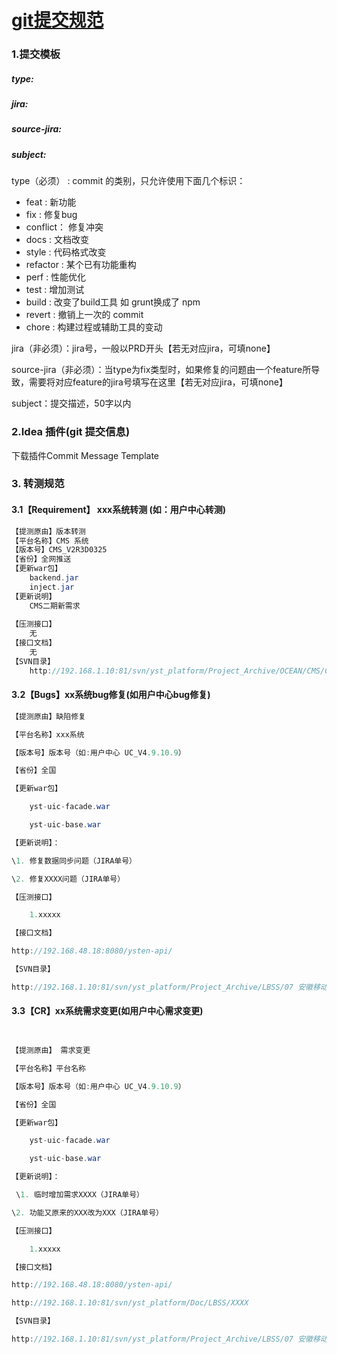 # [git提交规范](http://wiki.ysten.com:8080/pages/viewpage.action?pageId=52927571)





### 1.提交模板

##### type: 

##### jira:

##### source-jira: 

##### subject:



type（必须） : commit 的类别，只允许使用下面几个标识：

- feat : 新功能
- fix : 修复bug
- conflict： 修复冲突
- docs : 文档改变
- style : 代码格式改变
- refactor : 某个已有功能重构
- perf : 性能优化
- test : 增加测试
- build : 改变了build工具 如 grunt换成了 npm
- revert : 撤销上一次的 commit
- chore : 构建过程或辅助工具的变动

jira（非必须）：jira号，一般以PRD开头【若无对应jira，可填none】

source-jira（非必须）：当type为fix类型时，如果修复的问题由一个feature所导致，需要将对应feature的jira号填写在这里【若无对应jira，可填none】

subject：提交描述，50字以内





### 2.Idea 插件(git 提交信息)

下载插件Commit Message Template







### 3. 转测规范



#### 3.1【Requirement】 xxx系统转测 (如：用户中心转测)

```java
【提测原由】版本转测
【平台名称】CMS 系统
【版本号】CMS_V2R3D0325
【省份】全网推送
【更新war包】 
    backend.jar
    inject.jar
【更新说明】
    CMS二期新需求
    
【压测接口】
    无
【接口文档】
    无
【SVN目录】
    http://192.168.1.10:81/svn/yst_platform/Project_Archive/OCEAN/CMS/CMS_V2R3D0325
```

#### 3.2【Bugs】xx系统bug修复(如用户中心bug修复)

```java
【提测原由】缺陷修复

【平台名称】xxx系统

【版本号】版本号（如:用户中心 UC_V4.9.10.9）

【省份】全国

【更新war包】

​    yst-uic-facade.war

​    yst-uic-base.war

【更新说明】：

\1. 修复数据同步问题（JIRA单号）

\2. 修复XXXX问题（JIRA单号）

【压测接口】

​    1.xxxxx

【接口文档】

http://192.168.48.18:8080/ysten-api/

【SVN目录】

http://192.168.1.10:81/svn/yst_platform/Project_Archive/LBSS/07 安徽移动/02 BSS_S/ORD_AH_Vxxx/
```

#### 3.3【CR】xx系统需求变更(如用户中心需求变更)

```java


【提测原由】 需求变更

【平台名称】平台名称

【版本号】版本号（如:用户中心 UC_V4.9.10.9）

【省份】全国

【更新war包】

​    yst-uic-facade.war

​    yst-uic-base.war

【更新说明】：

 \1. 临时增加需求XXXX（JIRA单号）

\2. 功能又原来的XXX改为XXX（JIRA单号）

【压测接口】

​    1.xxxxx

【接口文档】

http://192.168.48.18:8080/ysten-api/

http://192.168.1.10:81/svn/yst_platform/Doc/LBSS/XXXX

【SVN目录】

http://192.168.1.10:81/svn/yst_platform/Project_Archive/LBSS/07 安徽移动/02 BSS_S/ORD_AH_Vxxx/
```



